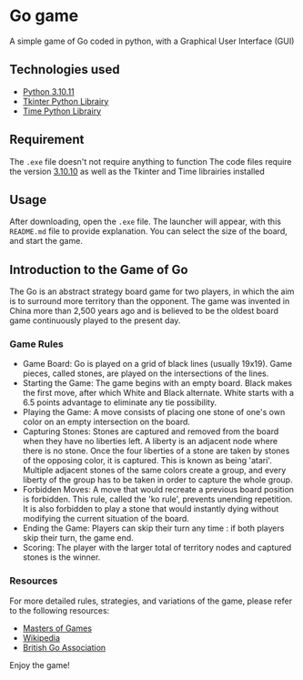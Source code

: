 # Go game
A simple game of Go coded in python, with a Graphical User Interface (GUI)

## Technologies used
+ [Python 3.10.11](https://www.python.org/downloads/release/python-31011/)
+ [Tkinter Python Librairy](https://docs.python.org/3/library/tkinter.html)
+ [Time Python Librairy](https://docs.python.org/3/library/time.html)

## Requirement
The `.exe` file doesn't not require anything to function
The code files require the version [3.10.10](https://www.python.org/downloads/release/python-31011/) as well as the Tkinter and Time librairies installed

## Usage
After downloading, open the `.exe` file. The launcher will appear, with this `README.md` file to provide explanation. You can select the size of the board, and start the game.

## Introduction to the Game of Go
The Go is an abstract strategy board game for two players, in which the aim is to surround more territory than the opponent. The game was invented in China more than 2,500 years ago and is believed to be the oldest board game continuously played to the present day.

### Game Rules
+ Game Board: Go is played on a grid of black lines (usually 19x19). Game pieces, called stones, are played on the intersections of the lines.
+ Starting the Game: The game begins with an empty board. Black makes the first move, after which White and Black alternate. White starts with a 6.5 points advantage to eliminate any tie possibility.
+ Playing the Game: A move consists of placing one stone of one's own color on an empty intersection on the board.
+ Capturing Stones: Stones are captured and removed from the board when they have no liberties left. A liberty is an adjacent node where there is no stone. Once the four liberties of a stone are taken by stones of the opposing color, it is captured. This is known as being 'atari'. Multiple adjacent stones of the same colors create a group, and every liberty of the group has to be taken in order to capture the whole group.
+ Forbidden Moves: A move that would recreate a previous board position is forbidden. This rule, called the 'ko rule', prevents unending repetition. It is also forbidden to play a stone that would instantly dying without modifying the current situation of the board.
+ Ending the Game: Players can skip their turn any time : if both players skip their turn, the game end.
+ Scoring: The player with the larger total of territory nodes and captured stones is the winner.

### Resources
For more detailed rules, strategies, and variations of the game, please refer to the following resources:
+ [Masters of Games](https://www.mastersofgames.com/rules/go-rules.htm)
+ [Wikipedia](https://en.wikipedia.org/wiki/Rules_of_Go)
+ [British Go Association](https://www.britgo.org/intro/intro2.html)

Enjoy the game!

